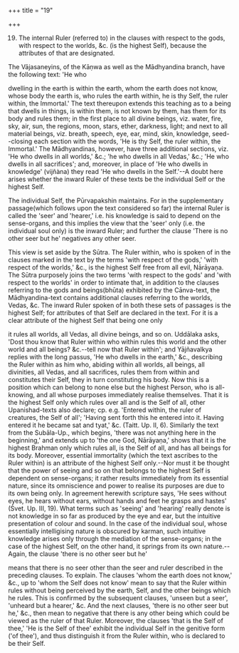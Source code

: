 +++
title = "19"

+++


19. The internal Ruler (referred to) in the clauses with respect to the gods, with respect to the worlds, &c. (is the highest Self), because the attributes of that are designated.

The Vājasaneyins, of the Kāṇwa as well as the Mādhyandina branch, have the following text: 'He who

dwelling in the earth is within the earth, whom the earth does not know, whose body the earth is, who rules the earth within, he is thy Self, the ruler within, the Immortal.' The text thereupon extends this teaching as to a being that dwells in things, is within them, is not known by them, has them for its body and rules them; in the first place to all divine beings, viz. water, fire, sky, air, sun, the regions, moon, stars, ether, darkness, light; and next to all material beings, viz. breath, speech, eye, ear, mind, skin, knowledge, seed--closing each section with the words, 'He is thy Self, the ruler within, the Immortal.' The Mādhyandinas, however, have three additional sections, viz. 'He who dwells in all worlds,' &c.; 'he who dwells in all Vedas,' &c.; 'He who dwells in all sacrifices'; and, moreover, in place of 'He who dwells in knowledge' (vijñàna) they read 'He who dwells in the Self.'--A doubt here arises whether the inward Ruler of these texts be the individual Self or the highest Self.

The individual Self, the Pūrvapakshin maintains. For in the supplementary passage(which follows upon the text considered so far) the internal Ruler is called the 'seer' and 'hearer,' i.e. his knowledge is said to depend on the sense-organs, and this implies the view that the 'seer' only (i.e. the individual soul only) is the inward Ruler; and further the clause 'There is no other seer but he' negatives any other seer.

This view is set aside by the Sūtra. The Ruler within, who is spoken of in the clauses marked in the text by the terms 'with respect of the gods,' 'with respect of the worlds,' &c., is the highest Self free from all evil, Nārāyaṇa. The Sūtra purposely joins the two terms 'with respect to the gods' and 'with respect to the worlds' in order to intimate that, in addition to the clauses referring to the gods and beings(bhūta) exhibited by the Cānva-text, the Mādhyandina-text contains additional clauses referring to the worlds, Vedas, &c. The inward Ruler spoken of in both these sets of passages is the highest Self; for attributes of that Self are declared in the text. For it is a clear attribute of the highest Self that being one only

it rules all worlds, all Vedas, all divine beings, and so on. Uddālaka asks, 'Dost thou know that Ruler within who within rules this world and the other world and all beings? &c.--tell now that Ruler within'; and Yājñavalkya replies with the long passus, 'He who dwells in the earth,' &c., describing the Ruler within as him who, abiding within all worlds, all beings, all divinities, all Vedas, and all sacrifices, rules them from within and constitutes their Self, they in turn constituting his body. Now this is a position which can belong to none else but the highest Person, who is all-knowing, and all whose purposes immediately realise themselves. That it is the highest Self only which rules over all and is the Self of all, other Upanishad-texts also declare; cp. e.g. 'Entered within, the ruler of creatures, the Self of all'; 'Having sent forth this he entered into it. Having entered it he became sat and tyat,' &c. (Taitt. Up. II, 6). Similarly the text from the Subāla-Up., which begins, 'there was not anything here in the beginning,' and extends up to 'the one God, Nārāyaṇa,' shows that it is the highest Brahman only which rules all, is the Self of all, and has all beings for its body. Moreover, essential immortality (which the text ascribes to the Ruler within) is an attribute of the highest Self only.--Nor must it be thought that the power of seeing and so on that belongs to the highest Self is dependent on sense-organs; it rather results immediately from its essential nature, since its omniscience and power to realise its purposes are due to its own being only. In agreement herewith scripture says, 'He sees without eyes, he hears without ears, without hands and feet he grasps and hastes' (Śvet. Up. III, 19). What terms such as 'seeing' and 'hearing' really denote is not knowledge in so far as produced by the eye and ear, but the intuitive presentation of colour and sound. In the case of the individual soul, whose essentially intelligising nature is obscured by karman, such intuitive knowledge arises only through the mediation of the sense-organs; in the case of the highest Self, on the other hand, it springs from its own nature.--Again, the clause 'there is no other seer but he'

means that there is no seer other than the seer and ruler described in the preceding clauses. To explain. The clauses 'whom the earth does not know,' &c., up to 'whom the Self does not know' mean to say that the Ruler within rules without being perceived by the earth, Self, and the other beings which he rules. This is confirmed by the subsequent clauses, 'unseen but a seer', 'unheard but a hearer,' &c. And the next clauses, 'there is no other seer but he,' &c., then mean to negative that there is any other being which could be viewed as the ruler of that Ruler. Moreover, the clauses 'that is the Self of thee,' 'He is the Self of thee' exhibit the individual Self in the genitive form ('of thee'), and thus distinguish it from the Ruler within, who is declared to be their Self.

